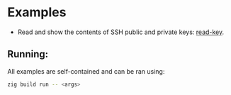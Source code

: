 # Examples

* Read and show the contents of SSH public and private keys: [read-key](read-key/).

## Running:

All examples are self-contained and can be ran using:
```sh
zig build run -- <args>
```
